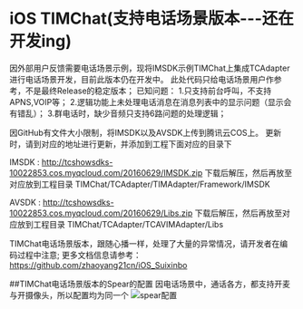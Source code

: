 # iOS TIMChat(支持电话场景版本---还在开发ing)
因外部用户反馈需要电话场景示例，现将IMSDK示例TIMChat上集成TCAdapter进行电话场景开发，目前此版本仍在开发中。
此处代码只给电话场景用户作参考，不是最终Release的稳定版本；
已知问题：
1.只支持前台呼叫，不支持APNS,VOIP等；
2.逻辑功能上未处理电话消息在消息列表中的显示问题（显示会有错乱）；
3.群电话时，缺少音频只支持6路问题的处理逻辑；

因GitHub有文件大小限制，将IMSDK以及AVSDK上传到腾讯云COS上。
更新时，请到对应的地址进行更新，并添加到工程下面对应的目录下

IMSDK : http://tcshowsdks-10022853.cos.myqcloud.com/20160629/IMSDK.zip 下载后解压，然后再放至对应放到工程目录  TIMChat/TCAdapter/TIMAdapter/Framework/IMSDK

AVSDK : http://tcshowsdks-10022853.cos.myqcloud.com/20160629/Libs.zip  下载后解压，然后再放至对应放到工程目录  TIMChat/TCAdapter/TCAVIMAdapter/Libs

TIMChat电话场景版本，跟随心播一样，处理了大量的异常情况，请开发者在编码过程中注意;
更多文档信息请参考：https://github.com/zhaoyang21cn/iOS_Suixinbo

##TIMChat电话场景版本的Spear的配置
因电话场景中，通话各方，都支持开麦与开摄像头，所以配置均为同一个
![spear配置](https://raw.githubusercontent.com/zhaoyang21cn/iOS_Suixinbo/master/LiveHost.jpeg)
